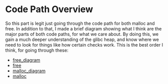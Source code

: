 # Code Path Overview

So this part is legit just going through the code path for both malloc and free. In addition to that, I made a brief diagram showing what I think are the major parts of both code paths, for what we care about. By doing this, we gain a much deeper understanding of the glibc heap, and know where we need to look for things like how certain checks work. This is the best order I think, for going through these:

- [free_diagram](free_diagram.md)
- [free](free.md)
- [malloc_diagram](malloc_diagram.md)
- [malloc](malloc.md)
